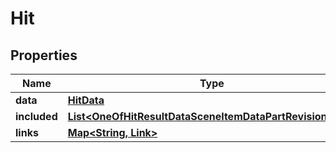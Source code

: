 

# Hit


## Properties

Name | Type | Description | Notes
------------ | ------------- | ------------- | -------------
**data** | [**HitData**](HitData.md) |  | 
**included** | [**List&lt;OneOfHitResultDataSceneItemDataPartRevisionData&gt;**](OneOfHitResultDataSceneItemDataPartRevisionData.md) |  | 
**links** | [**Map&lt;String, Link&gt;**](Link.md) |  |  [optional]



